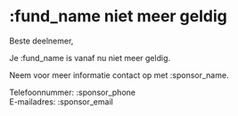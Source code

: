 # :fund_name niet meer geldig

Beste deelnemer,
&nbsp;  

Je :fund_name is vanaf nu niet meer geldig.

Neem voor meer informatie contact op met :sponsor_name.
&nbsp;  

Telefoonnummer: :sponsor_phone  
E-mailadres: :sponsor_email
